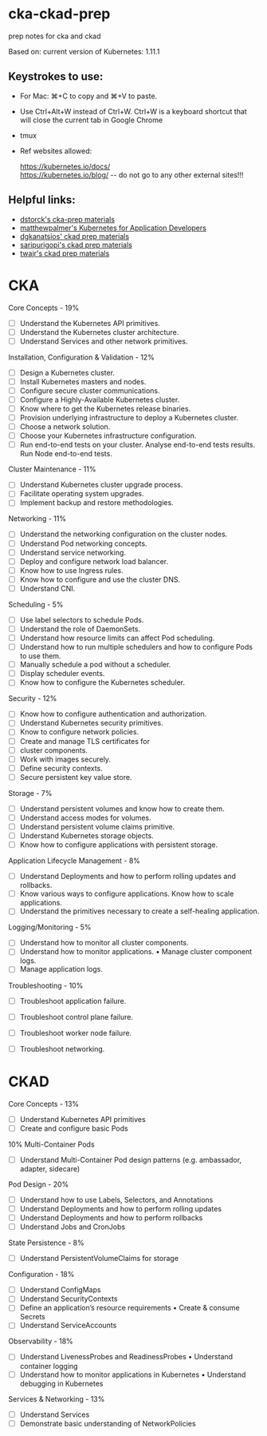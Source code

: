 # cka-ckad-prep
prep notes for cka and ckad

Based on: current version of Kubernetes:  1.11.1 

## Keystrokes to use:
* For Mac: ⌘+C to copy and ⌘+V to paste.
* Use Ctrl+Alt+W instead of Ctrl+W. Ctrl+W is a keyboard shortcut that will close the current tab in Google Chrome
* tmux
* Ref websites allowed:

	 ​https://kubernetes.io/docs/​  
	 https://kubernetes.io/blog/​ 
	 -- do not go to any other external sites!!!


## Helpful links:
* [dstorck's cka-prep materials](https://github.com/DStorck/cka-prep)
* [matthewpalmer's Kubernetes for Application Developers
](https://matthewpalmer.net/kubernetes-app-developer/)
* [dgkanatsios' ckad prep materials](https://github.com/dgkanatsios/CKAD-exercises)
* [saripurigopi's ckad prep materials](https://github.com/saripurigopi/CKAD)
* [twajr's ckad prep materials](https://github.com/twajr/ckad-prep-notes)

# CKA

Core Concepts - 19%
- [ ] Understand the Kubernetes API primitives.
- [ ] Understand the Kubernetes cluster architecture.
- [ ] Understand Services and other network primitives.

Installation, Configuration & Validation - 12%
- [ ] Design a Kubernetes cluster.
- [ ] Install Kubernetes masters and nodes.
- [ ] Configure secure cluster communications.
- [ ] Configure a Highly-Available Kubernetes cluster.
- [ ] Know where to get the Kubernetes release binaries.
- [ ] Provision underlying infrastructure to deploy a Kubernetes cluster.
- [ ] Choose a network solution.
- [ ] Choose your Kubernetes infrastructure configuration.
- [ ] Run end-to-end tests on your cluster. Analyse end-to-end tests results. Run Node end-to-end tests.

Cluster Maintenance - 11%
- [ ] Understand Kubernetes cluster upgrade process.
- [ ] Facilitate operating system upgrades.
- [ ] Implement backup and restore methodologies.

Networking - 11%
- [ ] Understand the networking configuration on the cluster nodes.
- [ ] Understand Pod networking concepts.
- [ ] Understand service networking.
- [ ] Deploy and configure network load balancer.
- [ ] Know how to use Ingress rules.
- [ ] Know how to configure and use the cluster DNS.
- [ ] Understand CNI.

Scheduling - 5%
- [ ] Use label selectors to schedule Pods. 
- [ ] Understand the role of DaemonSets.
- [ ] Understand how resource limits can affect Pod scheduling.
- [ ] Understand how to run multiple schedulers and how to configure Pods to use them.
- [ ] Manually schedule a pod without a scheduler.
- [ ] Display scheduler events.
- [ ] Know how to configure the Kubernetes scheduler.

Security - 12%
- [ ] Know how to configure authentication
      and authorization.
- [ ] Understand Kubernetes security primitives.
- [ ] Know to configure network policies.
- [ ] Create and manage TLS certificates for
- [ ] cluster components.
- [ ] Work with images securely.
- [ ] Define security contexts.
- [ ] Secure persistent key value store.

Storage - 7%
- [ ] Understand persistent volumes and know how to create them.
- [ ] Understand access modes for volumes.
- [ ] Understand persistent volume claims primitive.
- [ ] Understand Kubernetes storage objects.
- [ ] Know how to configure applications with persistent storage.

Application Lifecycle Management - 8%
- [ ] Understand Deployments and how to perform rolling updates and rollbacks.
- [ ] Know various ways to configure applications. Know how to scale applications.
- [ ] Understand the primitives necessary to create a self-healing application.

Logging/Monitoring - 5%
- [ ] Understand how to monitor all cluster components.
- [ ] Understand how to monitor applications. • Manage cluster component logs.
- [ ] Manage application logs.

Troubleshooting - 10%
- [ ] Troubleshoot application failure.
- [ ] Troubleshoot control plane failure.
- [ ] Troubleshoot worker node failure.
- [ ] Troubleshoot networking.


# CKAD

Core Concepts - 13%
- [ ] Understand Kubernetes API primitives 
- [ ] Create and configure basic Pods

10% Multi-Container Pods
- [ ] Understand Multi-Container Pod design patterns (e.g. ambassador, adapter, sidecare)

Pod Design - 20%
- [ ] Understand how to use Labels, Selectors, and Annotations
- [ ] Understand Deployments and how to perform rolling updates
- [ ] Understand Deployments and how to perform rollbacks
- [ ] Understand Jobs and CronJobs

State Persistence - 8%
- [ ] Understand PersistentVolumeClaims for storage

Configuration - 18%
- [ ] Understand ConfigMaps
- [ ] Understand SecurityContexts
- [ ] Define an application’s resource requirements • Create & consume Secrets
- [ ] Understand ServiceAccounts

Observability - 18%
- [ ] Understand LivenessProbes and ReadinessProbes • Understand container logging
- [ ] Understand how to monitor applications in Kubernetes • Understand debugging in Kubernetes

Services & Networking - 13%
- [ ] Understand Services
- [ ] Demonstrate basic understanding of NetworkPolicies
